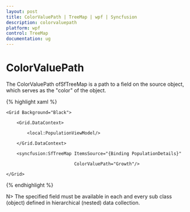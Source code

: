 ```yaml
---
layout: post
title: ColorValuePath | TreeMap | wpf | Syncfusion
description: colorvaluepath
platform: wpf
control: TreeMap
documentation: ug
---
```


# ColorValuePath

The ColorValuePath ofSfTreeMap is a path to a field on the source object, which serves as the "color" of the object. 

{% highlight xaml %}




    <Grid Background="Black">

        <Grid.DataContext>

            <local:PopulationViewModel/>

        </Grid.DataContext>

        <syncfusion:SfTreeMap ItemsSource="{Binding PopulationDetails}" 

                              ColorValuePath="Growth"/>

    </Grid> 

{% endhighlight %}



N> The specified field must be available in each and every sub class (object) defined in hierarchical (nested) data collection.



